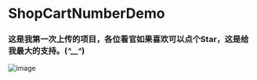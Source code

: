 # ShopCartNumberDemo

### 这是我第一次上传的项目，各位看官如果喜欢可以点个Star，这是给我最大的支持。(*^__^*)
![image](https://github.com/JW-chenjingwei/ShopCartNumberDemo/blob/master/%E6%BC%94%E7%A4%BA%E6%95%88%E6%9E%9C.gif)

